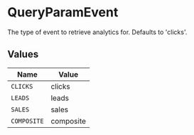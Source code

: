 # QueryParamEvent

The type of event to retrieve analytics for. Defaults to 'clicks'.


## Values

| Name        | Value       |
| ----------- | ----------- |
| `CLICKS`    | clicks      |
| `LEADS`     | leads       |
| `SALES`     | sales       |
| `COMPOSITE` | composite   |